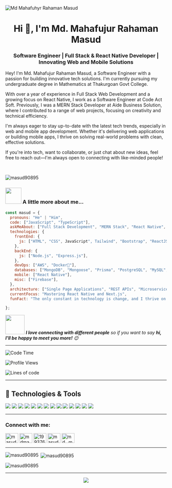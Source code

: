 ![Md Mahafuhyr Rahaman Masud](https://i.ibb.co/7RPPmcf/github-cover-Pic.jpg)

<h1 align="center">Hi 👋, I'm Md. Mahafujur Rahaman Masud</h1>

<h3 align="center">Software Engineer | Full Stack & React Native Developer | Innovating Web and Mobile Solutions</h3>

<p align="left">Hey! I'm Md. Mahafujur Rahaman Masud, a Software Engineer with a passion for building innovative tech solutions.
I'm currently pursuing my undergraduate degree in Mathematics at Thakurgoan Govt College.

With over a year of experience in Full Stack Web Development and a growing focus on React Native, I work as a Software Engineer at Code Act Soft. Previously, I was a MERN Stack Developer at Aide Business Solution, where I contributed to a range of web projects, focusing on creativity and technical efficiency.

I'm always eager to stay up-to-date with the latest tech trends, especially in web and mobile app development. Whether it's delivering web applications or building mobile apps, I thrive on solving real-world problems with clean, effective solutions.

If you're into tech, want to collaborate, or just chat about new ideas, feel free to reach out—I'm always open to connecting with like-minded people!</p>
<br/>

<p align="left"> <img src="https://komarev.com/ghpvc/?username=masud90895&label=Profile%20views&color=0e75b6&style=flat" alt="masud90895" /> </p>
<!-- about me section start -->

### <img src="https://media.giphy.com/media/VgCDAzcKvsR6OM0uWg/giphy.gif" width="50"> A little more about me...

```javascript
const masud = {
  pronouns: "He" | "Him",
  code: ["JavaScript", "TypeScript"],
  askMeAbout: ["Full Stack Development", "MERN Stack", "React Native", "Tech Trends", "Photography"],
  technologies: {
    frontEnd: {
      js: ["HTML", "CSS", JavaScript", Tailwind", "Bootstrap", "ReactJS", "Next.js", "TypeScript", "Redux", "Ant Design", "Axios"],
    },
    backEnd: {
      js: ["Node.js", "Express.js"],
    },
    devOps: ["AWS", "Docker🐳"],
    databases: ["MongoDB", "Mongoose", "Prisma", "PostgreSQL", "MySQL", "GraphQL"],
    mobile: ["React Native"],
    misc: ["Firebase"],
  },
  architecture: ["Single Page Applications", "REST APIs", "Microservices"],
  currentFocus: "Mastering React Native and Next.js",
  funFact: "The only constant in technology is change, and I thrive on learning something new every day.",

};
```

<img src="https://media.giphy.com/media/LnQjpWaON8nhr21vNW/giphy.gif" width="60"> <em><b>I love connecting with different people</b> so if you want to say <b>hi, I'll be happy to meet you more!</b> 😊</em>

---

<!--START_SECTION:waka-->

![Code Time](http://img.shields.io/badge/Code%20Time-2%2C178%20hrs%2041%20mins-blue)

![Profile Views](http://img.shields.io/badge/Profile%20Views-92312-blue)

![Lines of code](https://img.shields.io/badge/From%20Hello%20World%20I%27ve%20Written-4.7%20million%20lines%20of%20code-blue)

---
## 🔧 Technologies & Tools

![](https://img.shields.io/badge/OS-Linux-informational?style=flat&logo=linux&logoColor=white&color=6aa6f8)
![](https://img.shields.io/badge/Editor-VS_Code-informational?style=flat&logo=visual-studio-code&logoColor=white&color=6aa6f8)
![](https://img.shields.io/badge/Code-JavaScript-informational?style=flat&logo=javascript&logoColor=white&color=6aa6f8)
![](https://img.shields.io/badge/Code-React-informational?style=flat&logo=react&logoColor=white&color=6aa6f8)
![](https://img.shields.io/badge/Code-Next.js-informational?style=flat&logo=next.js&logoColor=white&color=6aa6f8)
![](https://img.shields.io/badge/Shell-Bash-informational?style=flat&logo=gnu-bash&logoColor=white&color=6aa6f8)
![](https://img.shields.io/badge/Tools-PostgreSQL-informational?style=flat&logo=postgresql&logoColor=white&color=6aa6f8)
![](https://img.shields.io/badge/Tools-Docker-informational?style=flat&logo=docker&logoColor=white&color=6aa6f8)
![](https://img.shields.io/badge/Code-Firebase-informational?style=flat&logo=firebase&logoColor=white&color=6aa6f8)
![](https://img.shields.io/badge/Code-Node-informational?style=flat&logo=node.js&logoColor=white&color=6aa6f8)
![](https://img.shields.io/badge/Code-Express-informational?style=flat&logo=express&logoColor=white&color=6aa6f8)
![](https://img.shields.io/badge/Code-Mongoose-informational?style=flat&logo=mongoose&logoColor=white&color=6aa6f8)
![](https://img.shields.io/badge/Code-AWS-informational?style=flat&logo=amazon&logoColor=white&color=6aa6f8)
![](https://img.shields.io/badge/Code-Prisma-informational?style=flat&logo=prisma&logoColor=white&color=6aa6f8)

---


<!-- about me section end -->

<!-- - 🌱 I’m currently learning **matarial UI**

- 👨‍💻 All of my projects are available at [Github](https://github.com/masud90895)

- 💬 Ask me about **HTML CSS Bootstrap tailwind daisy UI JavaScript React Node JS Firebase MongoDB Etc**

- 📫 How to reach me **masudhossainmbs129@gmail.com**
- 📫 Here is my [CV](https://drive.google.com/file/d/1pPo3Ita0W6M8zrwded6jJbPXZoOTQPQ1/view?usp=sharing)

- ⚡ Fun fact **I love to code as always** -->

<!-- connect with me section  -->

<h3 align="left">Connect with me:</h3>
<p align="left">
<a href="https://twitter.com/masud90895" target="blank"><img align="center" src="https://raw.githubusercontent.com/rahuldkjain/github-profile-readme-generator/master/src/images/icons/Social/twitter.svg" alt="masud90895" height="30" width="40" /></a>
<a href="https://linkedin.com/in/mdmahafujurrahamanmasud" target="blank"><img align="center" src="https://raw.githubusercontent.com/rahuldkjain/github-profile-readme-generator/master/src/images/icons/Social/linked-in-alt.svg" alt="mdmahafujurrahamanmasud" height="30" width="40" /></a>
<a href="https://stackoverflow.com/users/19937684" target="blank"><img align="center" src="https://raw.githubusercontent.com/rahuldkjain/github-profile-readme-generator/master/src/images/icons/Social/stack-overflow.svg" alt="19937684" height="30" width="40" /></a>
<a href="https://fb.com/masud90895" target="blank"><img align="center" src="https://raw.githubusercontent.com/rahuldkjain/github-profile-readme-generator/master/src/images/icons/Social/facebook.svg" alt="masud90895" height="30" width="40" /></a>
<a href="https://instagram.com/md._mahafujur_rahaman_masud" target="blank"><img align="center" src="https://raw.githubusercontent.com/rahuldkjain/github-profile-readme-generator/master/src/images/icons/Social/instagram.svg" alt="md._mahafujur_rahaman_masud" height="30" width="40" /></a>
</p>

---


<p><img align="left" src="https://github-readme-stats.vercel.app/api/top-langs?username=masud90895&show_icons=true&locale=en&layout=compact" alt="masud90895" /></p>

<p>&nbsp;<img align="center" src="https://github-readme-stats.vercel.app/api?username=masud90895&show_icons=true&locale=en" alt="masud90895" /></p>


<p><img align="center" src="https://github-readme-streak-stats.herokuapp.com/?user=masud90895&" alt="masud90895" /></p>

---

<div align="center">
	<img src="https://cdn.jsdelivr.net/gh/holic-x/holic-x/assets/github-contribution-grid-snake.svg" />
</div>
